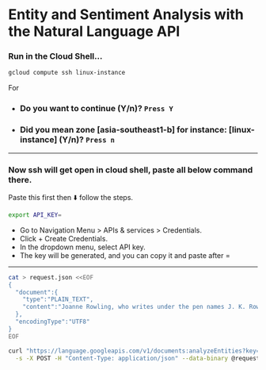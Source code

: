 # Entity and Sentiment Analysis with the Natural Language API

### Run in the Cloud Shell...

```bash
gcloud compute ssh linux-instance
```
For 
- ### Do you want to continue (Y/n)?  `Press Y`
- ### Did you mean zone [asia-southeast1-b] for instance: [linux-instance] (Y/n)?  `Press n`
---
###  Now ssh will get open in cloud shell, paste all below command there.
Paste this first then ⬇️ follow the steps.
```bash
export API_KEY=
```
- Go to Navigation Menu > APIs & services > Credentials.
- Click + Create Credentials.
- In the dropdown menu, select API key.
- The key will be generated, and you can copy it and paste after =
---
```bash
cat > request.json <<EOF
{
  "document":{
    "type":"PLAIN_TEXT",
    "content":"Joanne Rowling, who writes under the pen names J. K. Rowling and Robert Galbraith, is a British novelist and screenwriter who wrote the Harry Potter fantasy series."
  },
  "encodingType":"UTF8"
}
EOF

curl "https://language.googleapis.com/v1/documents:analyzeEntities?key=${API_KEY}" \
  -s -X POST -H "Content-Type: application/json" --data-binary @request.json > result.json
```


